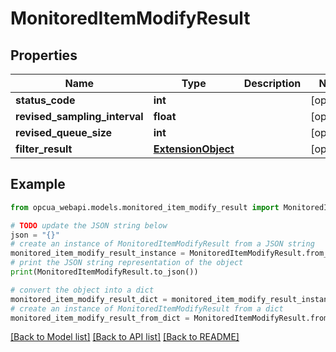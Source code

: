 # MonitoredItemModifyResult


## Properties

Name | Type | Description | Notes
------------ | ------------- | ------------- | -------------
**status_code** | **int** |  | [optional] 
**revised_sampling_interval** | **float** |  | [optional] 
**revised_queue_size** | **int** |  | [optional] 
**filter_result** | [**ExtensionObject**](ExtensionObject.md) |  | [optional] 

## Example

```python
from opcua_webapi.models.monitored_item_modify_result import MonitoredItemModifyResult

# TODO update the JSON string below
json = "{}"
# create an instance of MonitoredItemModifyResult from a JSON string
monitored_item_modify_result_instance = MonitoredItemModifyResult.from_json(json)
# print the JSON string representation of the object
print(MonitoredItemModifyResult.to_json())

# convert the object into a dict
monitored_item_modify_result_dict = monitored_item_modify_result_instance.to_dict()
# create an instance of MonitoredItemModifyResult from a dict
monitored_item_modify_result_from_dict = MonitoredItemModifyResult.from_dict(monitored_item_modify_result_dict)
```
[[Back to Model list]](../README.md#documentation-for-models) [[Back to API list]](../README.md#documentation-for-api-endpoints) [[Back to README]](../README.md)


